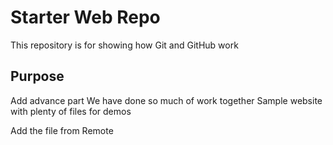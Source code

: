 # Starter Web Repo

This repository is for showing how Git and GitHub work

## Purpose
Add advance part
We have done so much of work together
Sample website with plenty of files for demos


Add the file from Remote
